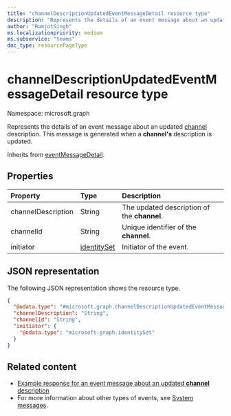 ```yaml
---
title: "channelDescriptionUpdatedEventMessageDetail resource type"
description: "Represents the details of an event message about an updated channel description."
author: "RamjotSingh"
ms.localizationpriority: medium
ms.subservice: "teams"
doc_type: resourcePageType
---
```


# channelDescriptionUpdatedEventMessageDetail resource type

Namespace: microsoft.graph

Represents the details of an event message about an updated [channel](../resources/channel.md) description.
This message is generated when a **channel's** description is updated.


Inherits from [eventMessageDetail](../resources/eventmessagedetail.md).

## Properties
|Property|Type|Description|
|:---|:---|:---|
|channelDescription|String|The updated description of the **channel**.|
|channelId|String|Unique identifier of the **channel**.|
|initiator|[identitySet](../resources/identityset.md)|Initiator of the event.|

## JSON representation
The following JSON representation shows the resource type.
<!-- {
  "blockType": "resource",
  "@odata.type": "microsoft.graph.channelDescriptionUpdatedEventMessageDetail",
  "baseType": "microsoft.graph.eventMessageDetail"
}
-->
``` json
{
  "@odata.type": "#microsoft.graph.channelDescriptionUpdatedEventMessageDetail",
  "channelDescription": "String",
  "channelId": "String",
  "initiator": {
    "@odata.type": "microsoft.graph.identitySet"
  }
}
```


## Related content
- [Example response for an event message about an updated **channel** description](/graph/system-messages/#channel-description-updated)
- For more information about other types of events, see [System messages](/graph/system-messages).
